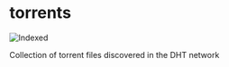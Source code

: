 torrents 
========
![Indexed](https://img.shields.io/badge/indexed-165757-blue)

Collection of torrent files discovered in the DHT network
